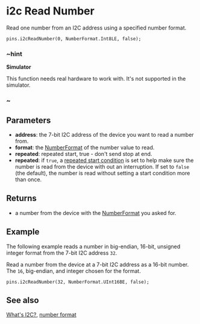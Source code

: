 # i2c Read Number

Read one number from an I2C address using a specified number format.

```sig
pins.i2cReadNumber(0, NumberFormat.Int8LE, false);
```

### ~hint
**Simulator**

This function needs real hardware to work with. It's not supported in the simulator.

### ~

## Parameters

* **address**: the 7-bit I2C address of the device you want to read a number from.
* **format**: the [NumberFormat](/types/buffer/number-format) of the number value to read.
* **repeated**: repeated start, true - don't send stop at end.
* **repeated**: if `true`, a [repeated start condition](http://www.i2c-bus.org/repeated-start-condition/) is set to help make sure the number is read from the device with out an interruption. If set to `false` (the default), the number is read without setting a start condition more than once.

## Returns

* a number from the device with the [NumberFormat](/types/buffer/number-format) you asked for.

## Example

The following example reads a number in big-endian, 16-bit, unsigned integer
format from the 7-bit I2C address `32`.

Read a number from the device at a 7-bit I2C address as a 16-bit number. The `16`, big-endian, and integer chosen for the format.

```blocks
pins.i2cReadNumber(32, NumberFormat.UInt16BE, false);
```

## See also

[What's I2C?](http://www.i2c-bus.org/), [number format](/types/buffer/number-format)
